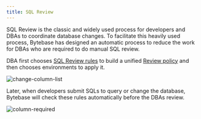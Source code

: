 ```yaml
---
title: SQL Review
---
```


SQL Review is the classic and widely used process for developers and DBAs to coordinate database changes. To facilitate this heavily used process, Bytebase has designed an automatic process to reduce the work for DBAs who are required to do manual SQL review.

DBA first chooses [SQL Review rules](/docs/sql-review/review-rules) to build a unified [Review policy](/docs/sql-review/review-policy) and then chooses environments to apply it.

![change-column-list](/content/docs/sql-review/schema-review-change-column-list.gif)

Later, when developers submit SQLs to query or change the database, Bytebase will check these rules automatically before the DBAs review.

![column-required](/content/docs/sql-review/schema-review-column-required.webp)

